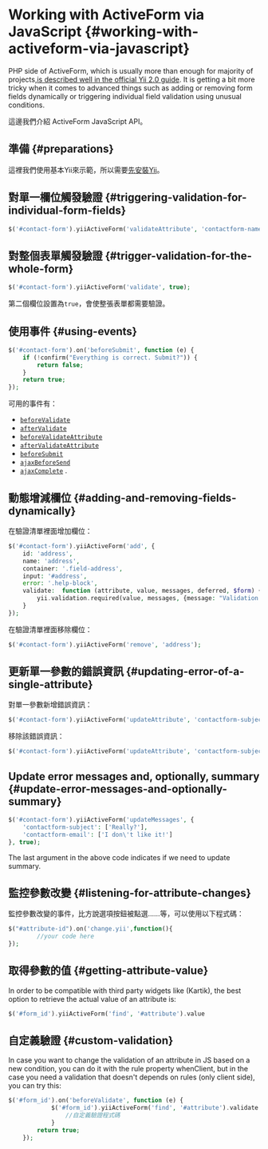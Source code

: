 # Working with ActiveForm via JavaScript {#working-with-activeform-via-javascript}

PHP side of ActiveForm, which is usually more than enough for majority of projects,[is described well in the official Yii 2.0 guide](http://www.yiiframework.com/doc-2.0/guide-input-forms.html). It is getting a bit more tricky when it comes to advanced things such as adding or removing form fields dynamically or triggering individual field validation using unusual conditions.

這邊我們介紹 ActiveForm JavaScript API。

## 準備 {#preparations}

這裡我們使用基本Yii來示範，所以需要[先安裝Yii](http://www.yiiframework.com/doc-2.0/guide-start-installation.html)。

## 對單一欄位觸發驗證 {#triggering-validation-for-individual-form-fields}

```php
$('#contact-form').yiiActiveForm('validateAttribute', 'contactform-name');
```

## 對整個表單觸發驗證 {#trigger-validation-for-the-whole-form}

```php
$('#contact-form').yiiActiveForm('validate', true);
```

第二個欄位設置為`true`，會使整張表單都需要驗證。

## 使用事件 {#using-events}

```php
$('#contact-form').on('beforeSubmit', function (e) {
    if (!confirm("Everything is correct. Submit?")) {
        return false;
    }
    return true;
});
```

可用的事件有：

* [`beforeValidate`](https://github.com/yiisoft/yii2/blob/master/framework/assets/yii.activeForm.js#L39)
* [`afterValidate`](https://github.com/yiisoft/yii2/blob/master/framework/assets/yii.activeForm.js#L50)
* [`beforeValidateAttribute`](https://github.com/yiisoft/yii2/blob/master/framework/assets/yii.activeForm.js#L64)
* [`afterValidateAttribute`](https://github.com/yiisoft/yii2/blob/master/framework/assets/yii.activeForm.js#L74)
* [`beforeSubmit`](https://github.com/yiisoft/yii2/blob/master/framework/assets/yii.activeForm.js#L83)
* [`ajaxBeforeSend`](https://github.com/yiisoft/yii2/blob/master/framework/assets/yii.activeForm.js#L93)
* [`ajaxComplete`](https://github.com/yiisoft/yii2/blob/master/framework/assets/yii.activeForm.js#L103)
  .

## 動態增減欄位 {#adding-and-removing-fields-dynamically}

在驗證清單裡面增加欄位：

```php
$('#contact-form').yiiActiveForm('add', {
    id: 'address',
    name: 'address',
    container: '.field-address',
    input: '#address',
    error: '.help-block',
    validate:  function (attribute, value, messages, deferred, $form) {
        yii.validation.required(value, messages, {message: "Validation Message Here"});
    }
});
```

在驗證清單裡面移除欄位：

```php
$('#contact-form').yiiActiveForm('remove', 'address');
```

## 更新單一參數的錯誤資訊 {#updating-error-of-a-single-attribute}

對單一參數新增錯誤資訊：

```php
$('#contact-form').yiiActiveForm('updateAttribute', 'contactform-subject', ["I have an error..."]);
```

移除該錯誤資訊：

```php
$('#contact-form').yiiActiveForm('updateAttribute', 'contactform-subject', '');
```

## Update error messages and, optionally, summary {#update-error-messages-and-optionally-summary}

```php
$('#contact-form').yiiActiveForm('updateMessages', {
    'contactform-subject': ['Really?'],
    'contactform-email': ['I don\'t like it!']
}, true);
```

The last argument in the above code indicates if we need to update summary.

## 監控參數改變 {#listening-for-attribute-changes}

監控參數改變的事件，比方說選項按鈕被點選……等，可以使用以下程式碼：

```php
$("#attribute-id").on('change.yii',function(){
        //your code here
});
```

## 取得參數的值 {#getting-attribute-value}

In order to be compatible with third party widgets like \(Kartik\), the best option to retrieve the actual value of an attribute is:

```php
$('#form_id').yiiActiveForm('find', '#attribute').value
```

## 自定義驗證 {#custom-validation}

In case you want to change the validation of an attribute in JS based on a new condition, you can do it with the rule property whenClient, but in the case you need a validation that doesn't depends on rules \(only client side\), you can try this:

```php
$('#form_id').on('beforeValidate', function (e) {
            $('#form_id').yiiActiveForm('find', '#attribute').validate = function (attribute, value, messages, deferred, $form) {
                //自定義驗證程式碼
            }
        return true;
    });
```



